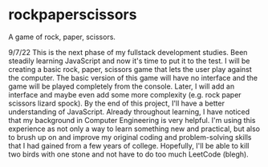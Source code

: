 # rockpaperscissors
A game of rock, paper, scissors.

9/7/22
This is the next phase of my fullstack development studies. Been steadily learning JavaScript and now it's time to put it to the test. I will be creating a basic rock, paper, scissors game that lets the user play against the computer. The basic version of this game will have no interface and the game will be played completely from the console. Later, I will add an interface and maybe even add some more complexity (e.g. rock paper scissors lizard spock). By the end of this project, I'll have a better understanding of JavaScript. Already throughout learning, I have noticed that my background in Computer Engineering is very helpful. I'm using this experience as not only a way to learn something new and practical, but also to brush up on and improve my original coding and problem-solving skills that I had gained from a few years of college. Hopefully, I'll be able to kill two birds with one stone and not have to do too much LeetCode (blegh).

